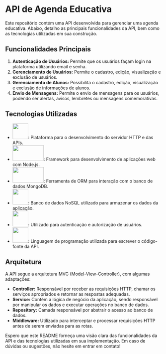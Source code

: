 # API de Agenda Educativa

Este repositório contém uma API desenvolvida para gerenciar uma agenda educativa. Abaixo, detalho as principais funcionalidades da API, bem como as tecnologias utilizadas em sua construção.

## Funcionalidades Principais

1. **Autenticação de Usuários:** Permite que os usuários façam login na plataforma utilizando email e senha.
2. **Gerenciamento de Usuários:** Permite o cadastro, edição, visualização e exclusão de usuários.
3. **Gerenciamento de Alunos:** Possibilita o cadastro, edição, visualização e exclusão de informações de alunos.
4. **Envio de Mensagens:** Permite o envio de mensagens para os usuários, podendo ser alertas, avisos, lembretes ou mensagens comemorativas.

## Tecnologias Utilizadas

- <img src="https://upload.wikimedia.org/wikipedia/commons/thumb/d/d9/Node.js_logo.svg/300px-Node.js_logo.svg.png" width="50" height="50">: Plataforma para o desenvolvimento do servidor HTTP e das APIs.
- <img src="https://upload.wikimedia.org/wikipedia/commons/thumb/6/64/Expressjs.png/300px-Expressjs.png" width="100" height="50">: Framework para desenvolvimento de aplicações web com Node.js.
- <img src="https://avatars.githubusercontent.com/u/34112259?s=200&v=4" width="100" height="50">: Ferramenta de ORM para interação com o banco de dados MongoDB.
- <img src="https://webassets.mongodb.com/_com_assets/cms/mongodb_logo1-76twgcu2dm.png" width="50" height="50">: Banco de dados NoSQL utilizado para armazenar os dados da aplicação.
- <img src="https://jwt.io/img/pic_logo.svg" width="50" height="50">: Utilizado para autenticação e autorização de usuários.
- <img src="https://upload.wikimedia.org/wikipedia/commons/thumb/4/4c/Typescript_logo_2020.svg/300px-Typescript_logo_2020.svg.png" width="50" height="50">: Linguagem de programação utilizada para escrever o código-fonte da API.

## Arquitetura

A API segue a arquitetura MVC (Model-View-Controller), com algumas adaptações:

- **Controller:** Responsável por receber as requisições HTTP, chamar os serviços apropriados e retornar as respostas adequadas.
- **Service:** Contém a lógica de negócio da aplicação, sendo responsável por manipular os dados e executar operações no banco de dados.
- **Repository:** Camada responsável por abstrair o acesso ao banco de dados.
- **Middleware:** Utilizado para interceptar e processar requisições HTTP antes de serem enviadas para as rotas.

Espero que este README forneça uma visão clara das funcionalidades da API e das tecnologias utilizadas em sua implementação. Em caso de dúvidas ou sugestões, não hesite em entrar em contato!
